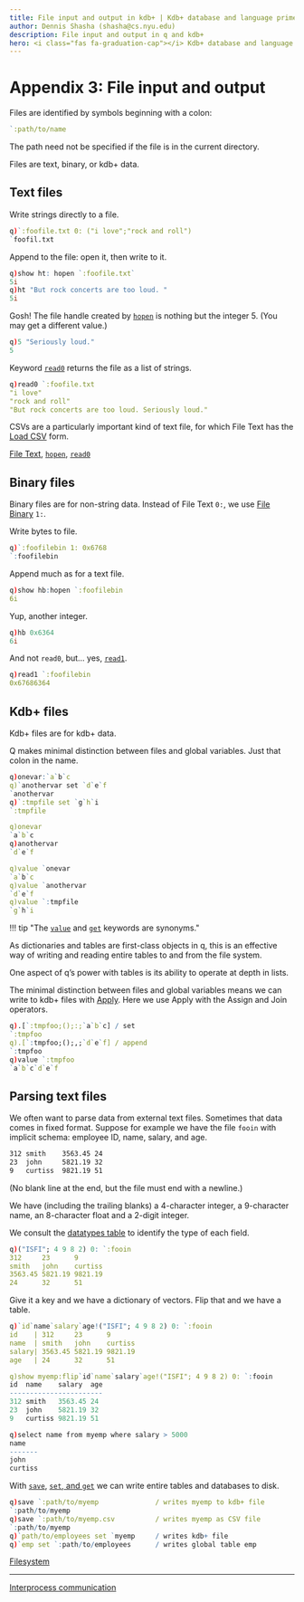 ```yaml
---
title: File input and output in kdb+ | Kdb+ database and language primer | Documentation for kdb+ and q
author: Dennis Shasha (shasha@cs.nyu.edu)
description: File input and output in q and kdb+
hero: <i class="fas fa-graduation-cap"></i> Kdb+ database and language primer
---
```

# Appendix 3: File input and output






Files are identified by symbols beginning with a colon:

```q
`:path/to/name
```

The path need not be specified if the file is in the current directory.

Files are text, binary, or kdb+ data.


## Text files

Write strings directly to a file.

```q
q)`:foofile.txt 0: ("i love";"rock and roll")
`foofil.txt
```

Append to the file: open it, then write to it.

```q
q)show ht: hopen `:foofile.txt`
5i
q)ht "But rock concerts are too loud. "
5i
```

Gosh! The file handle created by [`hopen`](../../ref/hopen.md) is nothing but the integer 5. 
(You may get a different value.)

```q
q)5 "Seriously loud."
5
```

Keyword [`read0`](../../ref/read0.md) returns the file as a list of strings. 

```q
q)read0 `:foofile.txt
"i love"
"rock and roll"
"But rock concerts are too loud. Seriously loud."
```

CSVs are a particularly important kind of text file, for which File Text has the [Load CSV](../../ref/file-text.md#load-csv) form.


<i class="fas fa-book"></i>
[File Text](../../ref/file-text.md),
[`hopen`](../../ref/hopen.md),
[`read0`](../../ref/read0.md)


## Binary files 

Binary files are for non-string data. 
Instead of File Text `0:`, we use [File Binary](../../ref/file-binary.md) `1:`.

Write bytes to file.

```q
q)`:foofilebin 1: 0x6768
`:foofilebin
```

Append much as for a text file.

```q
q)show hb:hopen `:foofilebin
6i
```

Yup, another integer.

```q
q)hb 0x6364
6i
```

And not `read0`, but… yes, [`read1`](../../ref/read1.md).

```q
q)read1 `:foofilebin
0x67686364
```


## Kdb+ files

Kdb+ files are for kdb+ data.

Q makes minimal distinction between files and global variables. Just that colon in the name.

```q
q)onevar:`a`b`c
q)`anothervar set `d`e`f
`anothervar
q)`:tmpfile set `g`h`i
`:tmpfile

q)onevar
`a`b`c
q)anothervar
`d`e`f

q)value `onevar
`a`b`c
q)value `anothervar
`d`e`f
q)value `:tmpfile
`g`h`i
```

!!! tip "The [`value`](../../ref/value.md) and [`get`](../../ref/get.md) keywords are synonyms."

As dictionaries and tables are first-class objects in q, this is an effective way of writing and reading entire tables to and from the file system.

One aspect of q’s power with tables is its ability to operate at depth in lists. 

The minimal distinction between files and global variables means we can write to kdb+ files with [Apply](../../ref/apply.md).
Here we use Apply with the Assign and Join operators.

```q
q).[`:tmpfoo;();:;`a`b`c] / set
`:tmpfoo
q).[`:tmpfoo;();,;`d`e`f] / append
`:tmpfoo
q)value `:tmpfoo
`a`b`c`d`e`f
```


## Parsing text files

We often want to parse data from external text files. Sometimes that data comes in fixed format. Suppose for example we have the file `fooin` with implicit schema: employee ID, name, salary, and age.

```txt
312 smith    3563.45 24
23  john     5821.19 32
9   curtiss  9821.19 51
```

(No blank line at the end, but the file must end with a newline.)

We have (including the trailing blanks) a 4-character integer, a 9-character name, an 8-character float and a 2-digit integer. 

We consult the [datatypes table](../../basics/datatypes.md) to identify the type of each field.

```q
q)("ISFI"; 4 9 8 2) 0: `:fooin
312     23      9
smith   john    curtiss
3563.45 5821.19 9821.19
24      32      51
```

Give it a key and we have a dictionary of vectors. 
Flip that and we have a table.

```q
q)`id`name`salary`age!("ISFI"; 4 9 8 2) 0: `:fooin
id    | 312     23      9
name  | smith   john    curtiss
salary| 3563.45 5821.19 9821.19
age   | 24      32      51

q)show myemp:flip`id`name`salary`age!("ISFI"; 4 9 8 2) 0: `:fooin
id  name    salary  age
-----------------------
312 smith   3563.45 24
23  john    5821.19 32
9   curtiss 9821.19 51

q)select name from myemp where salary > 5000
name
-------
john
curtiss
```

With [`save`](../../ref/save.md), [`set`, and `get`](../../ref/get.md) we can write entire tables and databases to disk.

```q
q)save `:path/to/myemp              / writes myemp to kdb+ file
`:path/to/myemp
q)save `:path/to/myemp.csv          / writes myemp as CSV file
`:path/to/myemp
q)`path/to/employees set `myemp     / writes kdb+ file
q)`emp set `:path/to/employees      / writes global table emp
```

<i class="fas fa-book-open"></i>
[Filesystem](../../basics/files.md)

---
<i class="far fa-hand-point-right"></i>
[Interprocess communication](ipc.md)